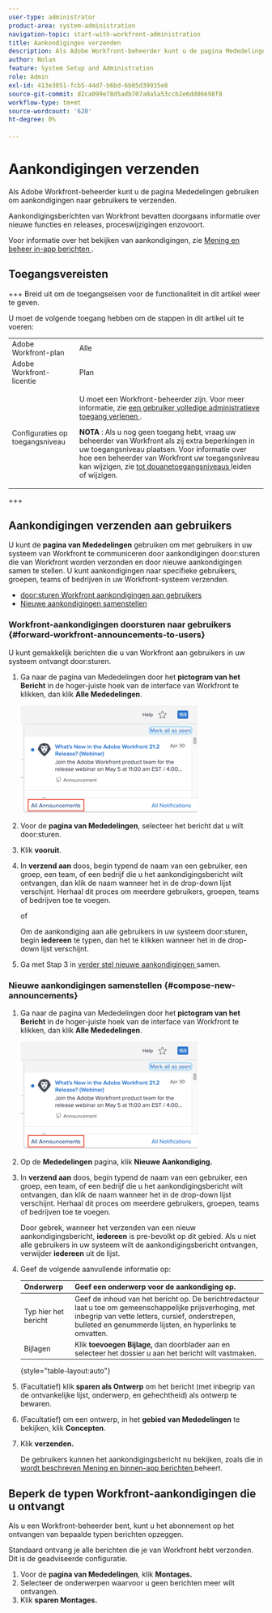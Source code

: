 ```yaml
---
user-type: administrator
product-area: system-administration
navigation-topic: start-with-workfront-administration
title: Aankondigingen verzenden
description: Als Adobe Workfront-beheerder kunt u de pagina Mededelingen gebruiken om aankondigingen naar gebruikers te verzenden.
author: Nolan
feature: System Setup and Administration
role: Admin
exl-id: 413e3051-fcb5-44d7-b6bd-6b05d39935e8
source-git-commit: d2ca099e78d5adb707a0a5a53ccb2e6dd06698f8
workflow-type: tm+mt
source-wordcount: '620'
ht-degree: 0%

---
```


# Aankondigingen verzenden

Als Adobe Workfront-beheerder kunt u de pagina Mededelingen gebruiken om aankondigingen naar gebruikers te verzenden.

Aankondigingsberichten van Workfront bevatten doorgaans informatie over nieuwe functies en releases, proceswijzigingen enzovoort.

Voor informatie over het bekijken van aankondigingen, zie [ Mening en beheer in-app berichten ](../../workfront-basics/using-notifications/view-and-manage-in-app-notifications.md).

## Toegangsvereisten

+++ Breid uit om de toegangseisen voor de functionaliteit in dit artikel weer te geven.

U moet de volgende toegang hebben om de stappen in dit artikel uit te voeren:

<table style="table-layout:auto"> 
 <col> 
 <col> 
 <tbody> 
  <tr> 
   <td role="rowheader">Adobe Workfront-plan</td> 
   <td>Alle</td> 
  </tr> 
  <tr> 
   <td role="rowheader">Adobe Workfront-licentie</td> 
   <td>Plan</td> 
  </tr> 
  <tr> 
   <td role="rowheader">Configuraties op toegangsniveau</td> 
   <td> <p>U moet een Workfront-beheerder zijn. Voor meer informatie, zie <a href="../../administration-and-setup/add-users/configure-and-grant-access/grant-a-user-full-administrative-access.md" class="MCXref xref"> een gebruiker volledige administratieve toegang verlenen </a>.</p> <p><b> NOTA </b>: Als u nog geen toegang hebt, vraag uw beheerder van Workfront als zij extra beperkingen in uw toegangsniveau plaatsen. Voor informatie over hoe een beheerder van Workfront uw toegangsniveau kan wijzigen, zie <a href="../../administration-and-setup/add-users/configure-and-grant-access/create-modify-access-levels.md" class="MCXref xref"> tot douanetoegangsniveaus </a> leiden of wijzigen.</p> </td> 
  </tr> 
 </tbody> 
</table>

+++

## Aankondigingen verzenden aan gebruikers

U kunt de **pagina van Mededelingen** gebruiken om met gebruikers in uw systeem van Workfront te communiceren door aankondigingen door:sturen die van Workfront worden verzonden en door nieuwe aankondigingen samen te stellen. U kunt aankondigingen naar specifieke gebruikers, groepen, teams of bedrijven in uw Workfront-systeem verzenden.

* [ door:sturen Workfront aankondigingen aan gebruikers ](#forward-workfront-announcements-to-users)
* [Nieuwe aankondigingen samenstellen](#compose-new-announcements)

### Workfront-aankondigingen doorsturen naar gebruikers {#forward-workfront-announcements-to-users}

U kunt gemakkelijk berichten die u van Workfront aan gebruikers in uw systeem ontvangt door:sturen.

1. Ga naar de pagina van Mededelingen door het **pictogram van het Bericht** in de hoger-juiste hoek van de interface van Workfront te klikken, dan klik **Alle Mededelingen**.

   ![ Alle aankondigingen ](assets/announcement-access-350x212.png)

1. Voor de **pagina van Mededelingen**, selecteer het bericht dat u wilt door:sturen.
1. Klik **vooruit**.
1. In **verzend aan** doos, begin typend de naam van een gebruiker, een groep, een team, of een bedrijf die u het aankondigingsbericht wilt ontvangen, dan klik de naam wanneer het in de drop-down lijst verschijnt. Herhaal dit proces om meerdere gebruikers, groepen, teams of bedrijven toe te voegen.

   of

   Om de aankondiging aan alle gebruikers in uw systeem door:sturen, begin **iedereen** te typen, dan het te klikken wanneer het in de drop-down lijst verschijnt.

1. Ga met Stap 3 in [ verder stel nieuwe aankondigingen ](#compose-new-announcements) samen.

### Nieuwe aankondigingen samenstellen {#compose-new-announcements}

1. Ga naar de pagina van Mededelingen door het **pictogram van het Bericht** in de hoger-juiste hoek van de interface van Workfront te klikken, dan klik **Alle Mededelingen**.

   ![ Alle aankondigingen ](assets/announcement-access-350x212.png)

1. Op de **Mededelingen** pagina, klik **Nieuwe Aankondiging.**

1. In **verzend aan** doos, begin typend de naam van een gebruiker, een groep, een team, of een bedrijf die u het aankondigingsbericht wilt ontvangen, dan klik de naam wanneer het in de drop-down lijst verschijnt. Herhaal dit proces om meerdere gebruikers, groepen, teams of bedrijven toe te voegen.

   Door gebrek, wanneer het verzenden van een nieuw aankondigingsbericht, **iedereen** is pre-bevolkt op dit gebied. Als u niet alle gebruikers in uw systeem wilt de aankondigingsbericht ontvangen, verwijder **iedereen** uit de lijst.

1. Geef de volgende aanvullende informatie op:

   | Onderwerp | Geef een onderwerp voor de aankondiging op. |
   |---|---|
   | Typ hier het bericht | Geef de inhoud van het bericht op. De berichtredacteur laat u toe om gemeenschappelijke prijsverhoging, met inbegrip van vette letters, cursief, onderstrepen, bulleted en genummerde lijsten, en hyperlinks te omvatten. |
   | Bijlagen | Klik **toevoegen Bijlage,** dan doorblader aan en selecteer het dossier u aan het bericht wilt vastmaken. |

   {style="table-layout:auto"}

1. (Facultatief) klik **sparen als Ontwerp** om het bericht (met inbegrip van de ontvankelijke lijst, onderwerp, en gehechtheid) als ontwerp te bewaren.

1. (Facultatief) om een ontwerp, in het **gebied van Mededelingen** te bekijken, klik **Concepten**.

1. Klik **verzenden.**

   De gebruikers kunnen het aankondigingsbericht nu bekijken, zoals die in [ wordt beschreven Mening en binnen-app berichten ](../../workfront-basics/using-notifications/view-and-manage-in-app-notifications.md) beheert.

## Beperk de typen Workfront-aankondigingen die u ontvangt

Als u een Workfront-beheerder bent, kunt u het abonnement op het ontvangen van bepaalde typen berichten opzeggen.

Standaard ontvang je alle berichten die je van Workfront hebt verzonden. Dit is de geadviseerde configuratie.

1. Voor de **pagina van Mededelingen**, klik **Montages.**
1. Selecteer de onderwerpen waarvoor u geen berichten meer wilt ontvangen.
1. Klik **sparen Montages.**
